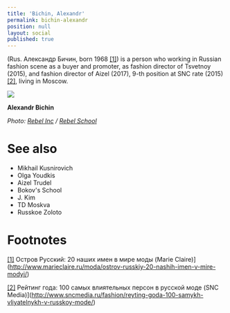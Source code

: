 ```yaml
---
title: 'Bichin, Alexandr'
permalink: bichin-alexandr
position: null
layout: social
published: true
---
```

(Rus. Александр Бичин, born 1968 <span id="a1">[\[1\]](#f1)</span>) is a person who working in Russian fashion scene as a buyer and promoter, as fashion director of Tsvetnoy (2015), and fashion director of Aizel (2017), 9-th position at SNC rate (2015) <span id="a2">[\[2\]](#f2)</span>, living in Moscow.

![](http://rebelschool.ru/wp-content/uploads/2016/08/WF7A3228-1.jpg)

**Alexandr Bichin**

*Photo: [Rebel Inc](index) / [Rebel School](http://rebelschool.ru/portfolio/bichin/)*

# See also

+ Mikhail Kusnirovich
+ Olga Youdkis
+ Aizel Trudel
+ Bokov's School
+ J. Kim
+ TD Moskva
+ Russkoe Zoloto

# Footnotes

[[1]](#a1) <span id="f1"></span> Остров Русский: 20 наших имен в мире моды (Marie Claire)](http://www.marieclaire.ru/moda/ostrov-russkiy-20-nashih-imen-v-mire-modyi/)

[[2]](#a2) <span id="f2"></span> Рейтинг года: 100 самых влиятельных персон в русской моде (SNC Media)](http://www.sncmedia.ru/fashion/reyting-goda-100-samykh-vliyatelnykh-v-russkoy-mode/)
